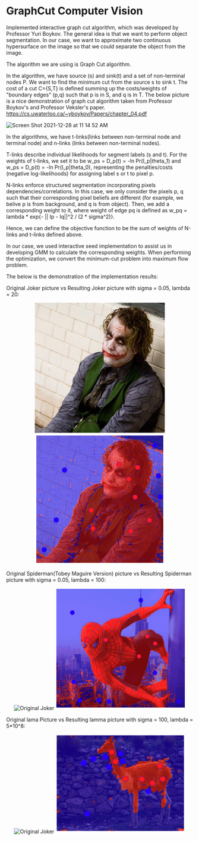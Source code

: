 # GraphCut Computer Vision

Implemented interactive graph cut algorithm, which was developed by Professor Yuri Boykov. The general idea is that we want to perform object segmentation. In our case, we want to approximate two continuous hypersurface on the image so that we could separate the object from the image.

The algorithm we are using is Graph Cut algorithm. 

In the algorithm, we have source (s) and sink(t) and a set of non-terminal nodes P. We want to find the minimum cut from the source s to sink t. The cost of a cut C={S,T} is defined summing up the costs/weights of "boundary edges" (p,q) such that p is in S, and q is in T. The below picture is a nice demonstration of graph cut algorithm taken from Professor Boykov's and Professor Veksler's paper. https://cs.uwaterloo.ca/~yboykov/Papers/chapter_04.pdf

<img width="449" alt="Screen Shot 2021-12-28 at 11 14 52 AM" src="https://user-images.githubusercontent.com/54965707/147585592-874703ef-f450-4e8f-b64b-1e1b6a8b0385.png">

In the algorithms, we have t-links(links between non-terminal node and terminal node) and n-links (links between non-terminal nodes).

T-links describe individual likelihoods for segment labels (s and t). For the weights of t-links, we set it to be w_ps = D_p(t) = -ln Pr(I_p|theta_1) and w_ps = D_p(t) = -ln Pr(I_p|theta_0), representing the penalties/costs (negative log-likelihoods) for assigning label s or t to pixel p.

N-links enforce structured segmentation incorporating pixels dependencies/correlations. In this case, we only consider the pixels p, q such that their corresponding pixel beliefs are different (for example, we belive p is from background, and q is from object). Then, we add a corresponding weight to it, where weight of edge pq is defined as w_pq = lambda * exp{- || Ip - Iq||^2 / (2 * sigma^2)}.

Hence, we can define the objective function to be the sum of weights of N-links and t-links defined above.

In our case, we used interactive seed implementation to assist us in developing GMM to calculate the corresponding weights. When performing the optimization, we convert the minimum-cut problem into maximum flow problem. 

The below is the demonstration of the implementation results:

Original Joker picture vs Resulting Joker picture with sigma = 0.05, lambda = 20:
<p align="center">
  <img src="imgs/joker.jpg" width="350" title="Original Joker">
  <img src="results/joker.png" width="350" title="Resulting Joker">
</p>

Original Spiderman(Tobey Maguire Version) picture vs Resulting Spiderman picture with sigma = 0.05, lambda = 100:
<p align="center">
  <img src="imgs/spidy.jpg" width="350" title="Original Joker">
  <img src="results/spidy.png" width="350" title="Resulting Joker">
</p>

Original lama Picture vs Resulting lamma picture with sigma = 100, lambda = 5*10^8:
<p align="center">
  <img src="imgs/lama.jpeg" width="350" title="Original Joker">
  <img src="results/lama.png" width="350" title="Resulting Joker">
</p>
